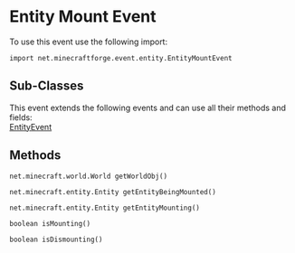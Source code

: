 # Entity Mount Event

To use this event use the following import:
```groovy:no-line-numbers
import net.minecraftforge.event.entity.EntityMountEvent
```

## Sub-Classes
This event extends the following events and can use all their methods and fields: <br>
[EntityEvent](entity_event/entity_event.md)

## Methods
```groovy:no-line-numbers
net.minecraft.world.World getWorldObj()
```

```groovy:no-line-numbers
net.minecraft.entity.Entity getEntityBeingMounted()
```

```groovy:no-line-numbers
net.minecraft.entity.Entity getEntityMounting()
```

```groovy:no-line-numbers
boolean isMounting()
```

```groovy:no-line-numbers
boolean isDismounting()
```
